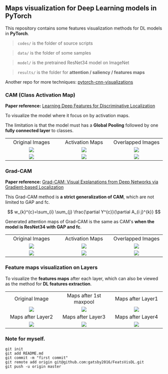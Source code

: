 ## Maps visualization for Deep Learning models in **PyTorch**

This repository contains some features visualization methods for DL models in **PyTorch**.

> `codes/` is the folder of source scripts

> `data/` is the folder of some samples

> `model/` is the pretrained ResNet34 model on ImageNet

> `results/` is the folder for **attention / saliency / features maps**

Another repo for more techniques: [pytorch-cnn-visualizations](https://github.com/utkuozbulak/pytorch-cnn-visualizations)


### CAM (Class Activation Map)

**Paper reference:** [Learning Deep Features for Discriminative Localization](https://arxiv.org/abs/1512.04150)

To visualize the model where it focus on by activation maps.

The limitation is that the model must has a **Global Pooling** followed by one **fully connected layer** to classes.

<table border=0 width="50px" >
	<tbody> 
    <tr>		<td width="30%" align="center"> Original Images </td>
			<td width="30%" align="center"> Activation Maps </td>
			<td width="30%" align="center"> Overlapped Images </td>
		</tr>
		<tr>
			<td width="30%" align="center"> <img src="https://github.com/gatsby2016/FeatsVisDL/blob/master/data/plane.jpeg"> </td>
			<td width="30%" align="center"> <img src="https://github.com/gatsby2016/FeatsVisDL/blob/master/results/CAM/plane_404_CAM.png"> </td>
			<td width="30%" align="center"> <img src="https://github.com/gatsby2016/FeatsVisDL/blob/master/results/CAM/plane_404_overlap.png"> </td>
		</tr>
		<tr>
			<td width="30%" align="center"> <img src="https://github.com/gatsby2016/FeatsVisDL/blob/master/data/rugbyball.jpg"> </td>
			<td width="30%" align="center"> <img src="https://github.com/gatsby2016/FeatsVisDL/blob/master/results/CAM/rugbyball_768_CAM.png"> </td>
			<td width="30%" align="center"> <img src="https://github.com/gatsby2016/FeatsVisDL/blob/master/results/CAM/rugbyball_768_overlap.png"> </td>
		</tr>
	</tbody>
</table>


### Grad-CAM

**Paper reference:** [Grad-CAM: Visual Explanations from Deep Networks via Gradient-based Localization](https://arxiv.org/pdf/1610.02391.pdf)

This Grad-CAM method is **a strict generalization of CAM**, which are not limited to GAP and fc.

$$
w_{k}^{c}=\sum_{i} \sum_{j} \frac{\partial Y^{c}}{\partial A_{i j}^{k}}
$$

Generated attention maps of Grad-CAM is the same as CAM's **when the model is ResNet34 with GAP and fc**.

<table border=0 width="50px" >
	<tbody> 
    <tr>		<td width="30%" align="center"> Original Images </td>
			<td width="30%" align="center"> Activation Maps </td>
			<td width="30%" align="center"> Overlapped Images </td>
		</tr>
		<tr>
			<td width="30%" align="center"> <img src="https://github.com/gatsby2016/FeatsVisDL/blob/master/data/plane.jpeg"> </td>
			<td width="30%" align="center"> <img src="https://github.com/gatsby2016/FeatsVisDL/blob/master/results/GradCAM/plane_404_CAM.png"> </td>
			<td width="30%" align="center"> <img src="https://github.com/gatsby2016/FeatsVisDL/blob/master/results/GradCAM/plane_404_overlap.png"> </td>
		</tr>
		<tr>
			<td width="30%" align="center"> <img src="https://github.com/gatsby2016/FeatsVisDL/blob/master/data/rugbyball.jpg"> </td>
			<td width="30%" align="center"> <img src="https://github.com/gatsby2016/FeatsVisDL/blob/master/results/GradCAM/rugbyball_768_CAM.png"> </td>
			<td width="30%" align="center"> <img src="https://github.com/gatsby2016/FeatsVisDL/blob/master/results/GradCAM/rugbyball_768_overlap.png"> </td>
		</tr>
	</tbody>
</table>


### Feature maps visualization on Layers

To visualize the **features maps** after each layer, which can also be viewed as the method for **DL features extraction**.

<table border=0 width="50px" >
	<tbody> 
    <tr>		<td width="30%" align="center"> Original Image </td>
			<td width="30%" align="center"> Maps after 1st maxpool </td>
			<td width="30%" align="center"> Maps after Layer1</td>
		</tr>
		<tr>
			<td width="30%" align="center"> <img src="https://github.com/gatsby2016/FeatsVisDL/blob/master/data/ball.jpg"> </td>
			<td width="30%" align="center"> <img src="https://github.com/gatsby2016/FeatsVisDL/blob/master/results/featsmapVis/ball/gif/maxpool.gif"> </td>
			<td width="30%" align="center"> <img src="https://github.com/gatsby2016/FeatsVisDL/blob/master/results/featsmapVis/ball/gif/layer1.gif"> </td>
		</tr>
    <tr>		<td width="30%" align="center"> Maps after Layer2 </td>
			<td width="30%" align="center"> Maps after Layer3 </td>
			<td width="30%" align="center"> Maps after Layer4 </td>
		</tr>
		<tr>
			<td width="30%" align="center"> <img src="https://github.com/gatsby2016/FeatsVisDL/blob/master/results/featsmapVis/ball/gif/layer2.gif"> </td>
			<td width="30%" align="center"> <img src="https://github.com/gatsby2016/FeatsVisDL/blob/master/results/featsmapVis/ball/gif/layer3.gif"> </td>
			<td width="30%" align="center"> <img src="https://github.com/gatsby2016/FeatsVisDL/blob/master/results/featsmapVis/ball/gif/layer4.gif"> </td>
		</tr>
	</tbody>
</table>





### Note for myself.
```
git init
git add README.md
git commit -m "first commit"
git remote add origin git@github.com:gatsby2016/FeatsVisDL.git
git push -u origin master
```
